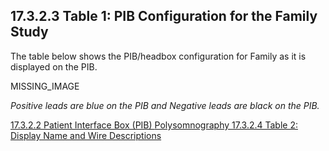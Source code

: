 ## 17.3.2.3 Table 1: PIB Configuration for the Family Study

The table below shows the PIB/headbox configuration for Family as it is displayed on the PIB.

MISSING_IMAGE

_Positive leads are blue on the PIB and Negative leads are black on the PIB._


<div class="center">
<div class="btn-group">
  <a href=":pages_path:/manuals/polysomnography/17-03-02-02-pib.md" class="btn btn-default">
    <span class="glyphicon glyphicon-chevron-left"></span>
    17.3.2.2 Patient Interface Box (PIB)
  </a>

  <a href=":pages_path:/manuals/polysomnography" class="btn btn-default">
    <span class="glyphicon glyphicon-chevron-up"></span>
    Polysomnography
  </a>

  <a href=":pages_path:/manuals/polysomnography/17-03-02-04-table2-display-wire-config.md" class="btn btn-success">
    17.3.2.4 Table 2: Display Name and Wire Descriptions
    <span class="glyphicon glyphicon-chevron-right"></span>
  </a>
</div>
</div>
